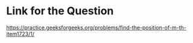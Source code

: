 # Link for the Question

https://practice.geeksforgeeks.org/problems/find-the-position-of-m-th-item1723/1/
